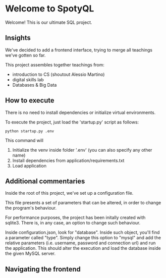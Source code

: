 # Welcome to SpotyQL

Welcome! This is our ultimate SQL project.

## Insights

We've decided to add a frontend interface, trying to merge all teachings we've gotten so far.

This project assembles together teachings from:
- introduction to CS (shoutout Alessio Martino)
- digital skills lab
- Databases & Big Data

## How to execute

There is no need to install dependencies or initialize virtual environments.

To execute the project, just load the 'startup.py' script as follows:

<code>python startup.py .env</code>

This command will
1. Initialize the venv inside folder '.env' (you can also specify any other name)
2. Install dependencies from application/requirements.txt
3. Load application

## Additional commentaries

Inside the root of this project, we've set up a configuration file.

This file presents a set of parameters that can be altered, in order to change the program's behaviour.

For performance purposes, the project has been initally created with sqlite3.
There is, in any case, an option to change such behaviour.

Inside configuration.json, look for "database". Inside such object, you'll find a parameter called "type".
Simply change this option to "mysql" and add the relative parameters (i.e. username, password and connection url) and run the application. This should alter the execution and load the database inside the given MySQL server.

## Navigating the frontend

